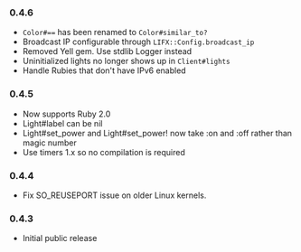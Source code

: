 ### 0.4.6

- `Color#==` has been renamed to `Color#similar_to?`
- Broadcast IP configurable through `LIFX::Config.broadcast_ip`
- Removed Yell gem. Use stdlib Logger instead
- Uninitialized lights no longer shows up in `Client#lights`
- Handle Rubies that don't have IPv6 enabled

### 0.4.5

- Now supports Ruby 2.0
- Light#label can be nil
- Light#set_power and Light#set_power! now take :on and :off rather than magic number
- Use timers 1.x so no compilation is required

### 0.4.4

- Fix SO_REUSEPORT issue on older Linux kernels.

### 0.4.3

- Initial public release
